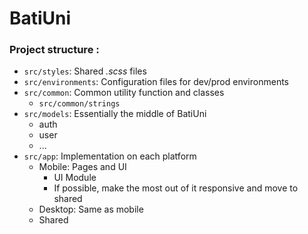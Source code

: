 # BatiUni
### Project structure :
- `src/styles`: Shared *.scss* files
- `src/environments`: Configuration files for dev/prod environments
- `src/common`: Common utility function and classes
	- `src/common/strings`
-	`src/models`: Essentially the middle of BatiUni
	-	auth
	-	user
	-	...
-	`src/app`: Implementation on each platform
	-	Mobile: Pages and UI
		-	UI Module
		-	If possible, make the most out of it responsive and move to shared
	-	Desktop: Same as mobile
	-	Shared
